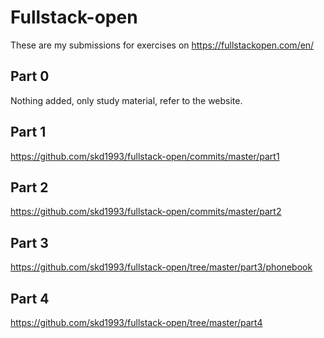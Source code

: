 # Fullstack-open

These are my submissions for exercises on https://fullstackopen.com/en/

## Part 0

Nothing added, only study material, refer to the website.

## Part 1

https://github.com/skd1993/fullstack-open/commits/master/part1

## Part 2

https://github.com/skd1993/fullstack-open/commits/master/part2

## Part 3

https://github.com/skd1993/fullstack-open/tree/master/part3/phonebook

## Part 4

https://github.com/skd1993/fullstack-open/tree/master/part4
